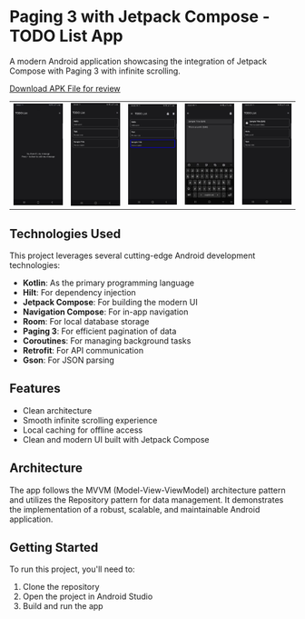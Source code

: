# Paging 3 with Jetpack Compose - TODO List App

A modern Android application showcasing the integration of Jetpack Compose with Paging 3 with infinite scrolling.

<a href="https://github.com/javiddeveloper/TODO-List-compose/blob/master/app-debug.apk">Download APK File for review</a>

<table>
  <tr>
    <td><img src="1.jpg" alt="Home Screen" width="300"/></td>
    <td><img src="2.jpg" alt="Home Screen" width="300"/></td>
    <td><img src="3.jpg" alt="Home Screen" width="300"/></td>
    <td><img src="4.jpg" alt="Home Screen" width="300"/></td>
    <td><img src="6.jpg" alt="Home Screen" width="300"/></td>
  </tr>
</table>

## Technologies Used

This project leverages several cutting-edge Android development technologies:

- **Kotlin**: As the primary programming language
- **Hilt**: For dependency injection
- **Jetpack Compose**: For building the modern UI
- **Navigation Compose**: For in-app navigation
- **Room**: For local database storage
- **Paging 3**: For efficient pagination of data
- **Coroutines**: For managing background tasks
- **Retrofit**: For API communication
- **Gson**: For JSON parsing

## Features

- Clean architecture
- Smooth infinite scrolling experience
- Local caching for offline access
- Clean and modern UI built with Jetpack Compose

## Architecture

The app follows the MVVM (Model-View-ViewModel) architecture pattern and utilizes the Repository pattern for data management. It demonstrates the implementation of a robust, scalable, and maintainable Android application.

## Getting Started

To run this project, you'll need to:

1. Clone the repository
2. Open the project in Android Studio
3. Build and run the app
